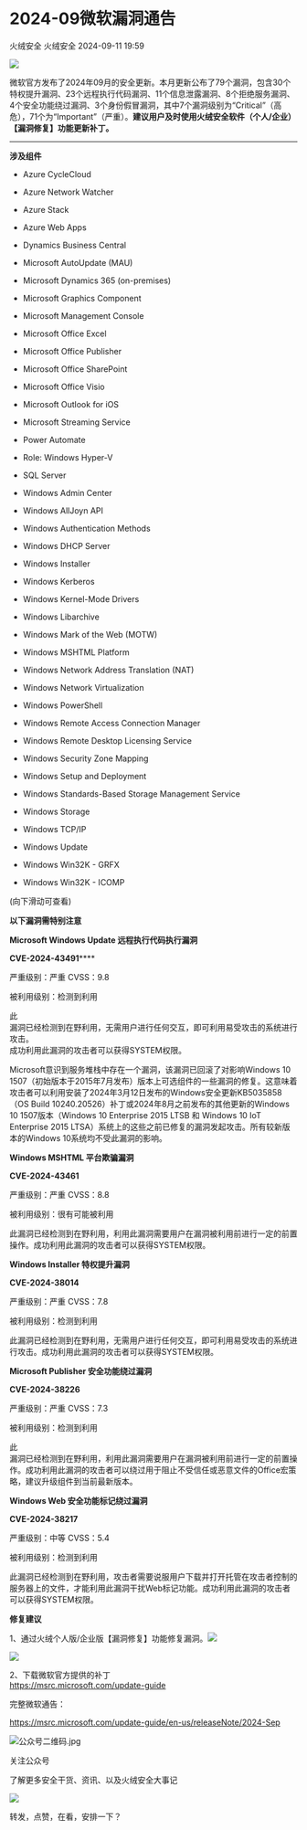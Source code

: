 #  2024-09微软漏洞通告   
火绒安全  火绒安全   2024-09-11 19:59  
  
![](https://mmbiz.qpic.cn/sz_mmbiz_gif/0icdicRft8tz4TwribzNDjQvqsWEWszn7jyHd8ZE3L5iboJOQdYnJ2a3FSm6gZjCTOBXHbiaj743fRoviaVbdUU1ibbzw/640?wx_fmt=gif&wxfrom=5&wx_lazy=1&wx_co=1 "")  
  
  
微软官方发布了2024年09月的安全更新。本月更新公布了79个漏洞，包含30个特权提升漏洞、23个远程执行代码漏洞、11个信息泄露漏洞、8个拒绝服务漏洞、4个安全功能绕过漏洞、3个身份假冒漏洞，其中7个漏洞级别为“Critical”（高危），71个为“Important”（严重）。**建议用户及时使用火绒安全软件（个人/企业）【漏洞修复】功能更新补丁。**  
  
****  
  
**涉及组件**  
  
  
  
  
- Azure CycleCloud  
  
- Azure Network Watcher  
  
- Azure Stack  
  
- Azure Web Apps  
  
- Dynamics Business Central  
  
- Microsoft AutoUpdate (MAU)  
  
- Microsoft Dynamics 365 (on-premises)  
  
- Microsoft Graphics Component  
  
- Microsoft Management Console  
  
- Microsoft Office Excel  
  
- Microsoft Office Publisher  
  
- Microsoft Office SharePoint  
  
- Microsoft Office Visio  
  
- Microsoft Outlook for iOS  
  
- Microsoft Streaming Service  
  
- Power Automate  
  
- Role: Windows Hyper-V  
  
- SQL Server  
  
- Windows Admin Center  
  
- Windows AllJoyn API  
  
- Windows Authentication Methods  
  
- Windows DHCP Server  
  
- Windows Installer  
  
- Windows Kerberos  
  
- Windows Kernel-Mode Drivers  
  
- Windows Libarchive  
  
- Windows Mark of the Web (MOTW)  
  
- Windows MSHTML Platform  
  
- Windows Network Address Translation (NAT)  
  
- Windows Network Virtualization  
  
- Windows PowerShell  
  
- Windows Remote Access Connection Manager  
  
- Windows Remote Desktop Licensing Service  
  
- Windows Security Zone Mapping  
  
- Windows Setup and Deployment  
  
- Windows Standards-Based Storage Management Service  
  
- Windows Storage  
  
- Windows TCP/IP  
  
- Windows Update  
  
- Windows Win32K - GRFX  
  
- Windows Win32K - ICOMP  
  
  
  
(向下滑动可查看)  
  
  
**以下漏洞需特别注意**  
  
  
  
  
  
**Microsoft Windows Update 远程执行代码执行漏洞**  
  
**CVE-2024-43491******  
  
严重级别：严重 CVSS：9.8  
  
被利用级别：检测到利用  
  
  
此  
漏洞已经检测到在野利用，无需用户进行任何交互，即可利用易受攻击的系统进行攻击。  
成功利用此漏洞的攻击者可以获得SYSTEM权限。  
  
  
Microsoft意识到服务堆栈中存在一个漏洞，该漏洞已回滚了对影响Windows 10 1507（初始版本于2015年7月发布）版本上可选组件的一些漏洞的修复。这意味着攻击者可以利用安装了2024年3月12日发布的Windows安全更新KB5035858（OS Build 10240.20526）补丁或2024年8月之前发布的其他更新的Windows 10 1507版本（Windows 10 Enterprise 2015 LTSB 和 Windows 10 IoT Enterprise 2015 LTSA）系统上的这些之前已修复的漏洞发起攻击。所有较新版本的Windows 10系统均不受此漏洞的影响。  
  
  
**Windows MSHTML 平台欺骗漏洞**  
  
**CVE-2024-43461**  
  
严重级别：严重 CVSS：8.8  
  
被利用级别：很有可能被利用  
  
  
此漏洞已经检测到在野利用，利用此漏洞需要用户在漏洞被利用前进行一定的前置操作。成功利用此漏洞的攻击者可以获得SYSTEM权限。  
  
  
  
**Windows Installer 特权提升漏洞**  
  
**CVE-2024-38014**  
  
严重级别：严重 CVSS：7.8  
  
被利用级别：检测到利用  
  
  
此漏洞已经检测到在野利用，无需用户进行任何交互，即可利用易受攻击的系统进行攻击。成功利用此漏洞的攻击者可以获得SYSTEM权限。  
  
  
  
**Microsoft Publisher 安全功能绕过漏洞**  
  
**CVE-2024-38226**  
  
严重级别：严重 CVSS：7.3  
  
被利用级别：检测到利用  
  
  
此  
漏洞已经检测到在野利用，利用此漏洞需要用户在漏洞被利用前进行一定的前置操作。成功利用此漏洞的攻击者可以绕过用于阻止不受信任或恶意文件的Office宏策略，建议升级组件到当前最新版本。  
  
  
**Windows Web 安全功能标记绕过漏洞**  
  
**CVE-2024-38217**  
  
严重级别：中等 CVSS：5.4  
  
被利用级别：检测到利用  
  
  
此漏洞已经检测到在野利用，攻击者需要说服用户下载并打开托管在攻击者控制的服务器上的文件，才能利用此漏洞干扰Web标记功能。成功利用此漏洞的攻击者可以获得SYSTEM权限。  
  
  
  
**修复建议**  
  
  
  
  
1、通过火绒个人版/企业版【漏洞修复】功能修复漏洞。![](https://mmbiz.qpic.cn/sz_mmbiz_gif/0icdicRft8tz6JM0bptCnP8Sz8m18FwTnjxUJY6JTobUFiaCTgVZUm6zWLqATm8sWX3XFjh7vcmFh0k0M6RQpHNXw/640?wx_fmt=png "")  
  
  
![](https://mmbiz.qpic.cn/sz_mmbiz_png/0icdicRft8tz53quORD8wyw3glQISQ0A4g9ltq8789BrQKnP70IyX1kqVpDDgQD0t1syvamFzsVW16CZDUHNtRHQ/640?wx_fmt=png&from=appmsg "")  
  
  
2、下载微软官方提供的补丁  
https://msrc.microsoft.com/update-guide  
  
  
完整微软通告：  
  
https://msrc.microsoft.com/update-guide/en-us/releaseNote/2024-Sep  
  
  
  
![](https://mmbiz.qpic.cn/sz_mmbiz_jpg/0icdicRft8tz6JM0bptCnP8Sz8m18FwTnjZpNfzpuBuP9vsELIIuagZVLlKrRGvIhbOXNdf22pUC76WE0yxGUAmQ/640?wx_fmt=other&tp=webp&wxfrom=5&wx_lazy=1&wx_co=1 "公众号二维码.jpg")  
  
关注公众号  
  
了解更多安全干货、资讯、以及火绒安全大事记  
  
  
  
![](https://mmbiz.qpic.cn/sz_mmbiz_gif/0icdicRft8tz6JM0bptCnP8Sz8m18FwTnjOprnsQkCP3xLsgP9HxZFzn0NWTV2ibIGOv63o5WibmhqUgYF46mJgAzA/640?wx_fmt=gif&tp=webp&wxfrom=5&wx_lazy=1&wx_co=1 "")  
  
转发，点赞，在看，安排一下？  
  
  
  
